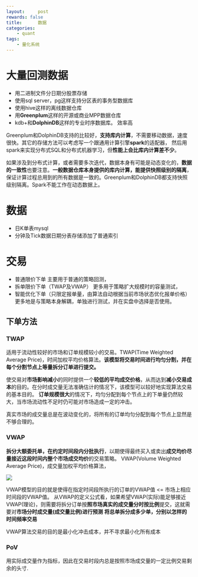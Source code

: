 ```yaml
---
layout:     post
rewards: false
title:      数据
categories:
    - quant
tags:
    - 量化系统
---
```


# 大量回测数据
- 用二进制文件分日期分股票存储
- 使用sql server，pg这样支持分区表的事务型数据库
- 使用hive这样的离线数据仓库
- 用**Greenplum**这样的开源或商业MPP数据仓库
- kdb+和**DolphinDB**这样的专业时序数据库。 效率高

Greenplum和DolphinDB支持的比较好，**支持库内计算**，不需要移动数据，速度很快。其它的存储方法可以考虑写一个跟通用计算引擎**spark**的适配器，
然后用spark来实现分布式SQL和分布式机器学习，但**性能上会比库内计算差不少**。

如果涉及到分布式计算，或者需要多次迭代，数据本身有可能是动态变化的，**数据的一致性**也要注意。**一般数据仓库本身提供的库内计算，能提供快照级别的隔离**，
保证计算过程总用到的所有数据是一致的。Greenplum和DolphinDB都支持快照级别隔离。Spark不能工作在动态数据上。


# 数据

- 日K单表mysql
- 分钟及Tick数据日期分表存储添加了普通索引

# 交易

- 普通限价下单 主要用于普通的策略回测，
- 拆单限价下单（TWAP及VWAP） 更多用于策略扩大规模时的容量测试，
- 智能优化下单（只限定报单量，由算法自动根据当前市场状态优化报单价格）更多地是与策略本身解耦，单独进行测试，并在实盘中选择是否使用。

## 下单方法
### TWAP

适用于流动性较好的市场和订单规模较小的交易。TWAP(Time Weighted Average Price)，时间加权平均价格算法。**该模型将交易时间进行均匀分割，并在每个分割节点上等量拆分订单进行提交。**


使交易对**市场影响减小**的同时提供一个**较低的平均成交价格**，从而达到**减小交易成本**的目的。在分时成交量无法准确估计的情况下，该模型可以较好地实现算法交易的基本目的。
**订单规模很大**的情况下，均匀分配到每个节点上的下单量仍然较大，当市场流动性不足时仍可能对市场造成一定的冲击。

真实市场的成交量总是在波动变化的，将所有的订单均匀分配到每个节点上显然是不够合理的。

### VWAP

**拆分大额委托单，在约定时间段内分批执行**，以期使得最终买入或卖出**成交均价尽量接近这段时间内整个市场成交均价**的交易策略。
VWAP(Volume Weighted Average Price)，成交量加权平均价格算法，

![](https://cdn.jsdelivr.net/gh/631068264/img/006tKfTcly1g1ptaxezufj31hc04yjra.jpg)

VWAP模型的目的就是使得在指定时间段所执行的订单的VWAP值 <= 市场上相应时间段的VWAP值。
从VWAP的定义公式看，如果希望VWAP(实际)能足够接近VWAP(理论)，则需要将拆分订单按**照市场真实的成交量分时按比例**提交，这就需要对**市场分时成交量(成交量比例)进行预测**
**将总单拆分成多少单，分别以怎样的时间频率交易**

VWAP算法交易的目的是最小化冲击成本，并不寻求最小化所有成本

### PoV

用实际成交量作为指标，因此在交易时段内总是按照市场成交量的一定比例交易剩余的头寸.


